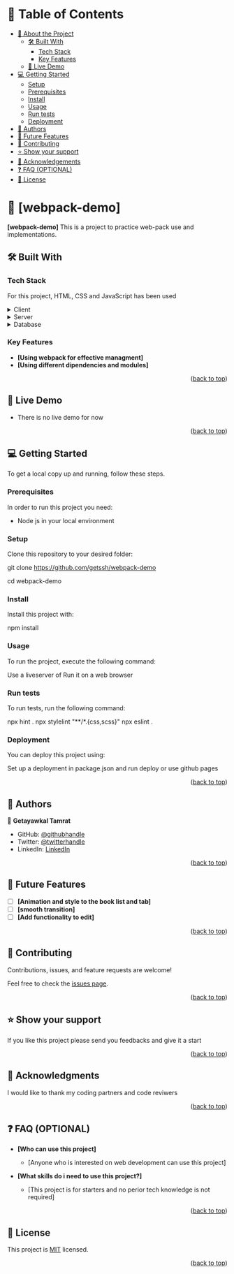 <a name="readme-top"></a>

# 📗 Table of Contents

- [📖 About the Project](#about-project)
  - [🛠 Built With](#built-with)
    - [Tech Stack](#tech-stack)
    - [Key Features](#key-features)
  - [🚀 Live Demo](#live-demo)
- [💻 Getting Started](#getting-started)
  - [Setup](#setup)
  - [Prerequisites](#prerequisites)
  - [Install](#install)
  - [Usage](#usage)
  - [Run tests](#run-tests)
  - [Deployment](#triangular_flag_on_post-deployment)
- [👥 Authors](#authors)
- [🔭 Future Features](#future-features)
- [🤝 Contributing](#contributing)
- [⭐️ Show your support](#support)
- [🙏 Acknowledgements](#acknowledgements)
- [❓ FAQ (OPTIONAL)](#faq)
- [📝 License](#license)

<!-- PROJECT DESCRIPTION -->

# 📖 [webpack-demo] <a name="about-project"></a>

**[webpack-demo]** This is a project to practice web-pack use and implementations.

## 🛠 Built With <a name="built-with"></a>

### Tech Stack <a name="tech-stack"></a>

For this project, HTML, CSS and JavaScript has been used

<details>
  <summary>Client</summary>
  <ul>
    <li><a href="https://reactjs.org/">React.js</a></li>
  </ul>
</details>

<details>
  <summary>Server</summary>
  <ul>
    <li><a href="https://expressjs.com/">Express.js</a></li>
  </ul>
</details>

<details>
<summary>Database</summary>
  <ul>
    <li><a href="https://www.postgresql.org/">PostgreSQL</a></li>
  </ul>
</details>

<!-- Features -->

### Key Features <a name="key-features"></a>

- **[Using webpack for effective managment]**
- **[Using different dipendencies and modules]**

<p align="right">(<a href="#readme-top">back to top</a>)</p>

<!-- LIVE DEMO -->

## 🚀 Live Demo <a name="live-demo"></a>

- There is no live demo for now

<p align="right">(<a href="#readme-top">back to top</a>)</p>

<!-- GETTING STARTED -->

## 💻 Getting Started <a name="getting-started"></a>

To get a local copy up and running, follow these steps.

### Prerequisites

In order to run this project you need:

- Node js in your local environment

### Setup

Clone this repository to your desired folder:

git clone https://github.com/getssh/webpack-demo

cd webpack-demo

### Install

Install this project with:

npm install

### Usage

To run the project, execute the following command:

Use a liveserver of Run it on a web browser

### Run tests

To run tests, run the following command:

npx hint .
npx stylelint "**/*.{css,scss}"
npx eslint .

### Deployment

You can deploy this project using:

Set up a deployment in package.json and run deploy or
use github pages

<p align="right">(<a href="#readme-top">back to top</a>)</p>

<!-- AUTHORS -->

## 👥 Authors <a name="authors"></a>

👤 **Getayawkal Tamrat**

- GitHub: [@githubhandle](https://github.com/getssh)
- Twitter: [@twitterhandle](https://twitter.com/GetayawkalT)
- LinkedIn: [LinkedIn](https://www.linkedin.com/in/getayawkal-tamrat/)


<p align="right">(<a href="#readme-top">back to top</a>)</p>

<!-- FUTURE FEATURES -->

## 🔭 Future Features <a name="future-features"></a>

- [ ] **[Animation and style to the book list and tab]**
- [ ] **[smooth transition]**
- [ ] **[Add functionality to edit]**

<p align="right">(<a href="#readme-top">back to top</a>)</p>

<!-- CONTRIBUTING -->

## 🤝 Contributing <a name="contributing"></a>

Contributions, issues, and feature requests are welcome!

Feel free to check the [issues page](https://github.com/getssh/webpack-demo/issues).

<p align="right">(<a href="#readme-top">back to top</a>)</p>

<!-- SUPPORT -->

## ⭐️ Show your support <a name="support"></a>

If you like this project please send you feedbacks and give it a start

<p align="right">(<a href="#readme-top">back to top</a>)</p>

<!-- ACKNOWLEDGEMENTS -->

## 🙏 Acknowledgments <a name="acknowledgements"></a>

I would like to thank my coding partners and code reviwers

<p align="right">(<a href="#readme-top">back to top</a>)</p>

<!-- FAQ (optional) -->

## ❓ FAQ (OPTIONAL) <a name="faq"></a>

- **[Who can use this project]**

  - [Anyone who is interested on web development can use this project]

- **[What skills do i need to use this project?]**

  - [This project is for starters and no perior tech knowledge is not required]

<p align="right">(<a href="#readme-top">back to top</a>)</p>

<!-- LICENSE -->

## 📝 License <a name="license"></a>

This project is [MIT](./MIT.md) licensed.

<p align="right">(<a href="#readme-top">back to top</a>)</p>
